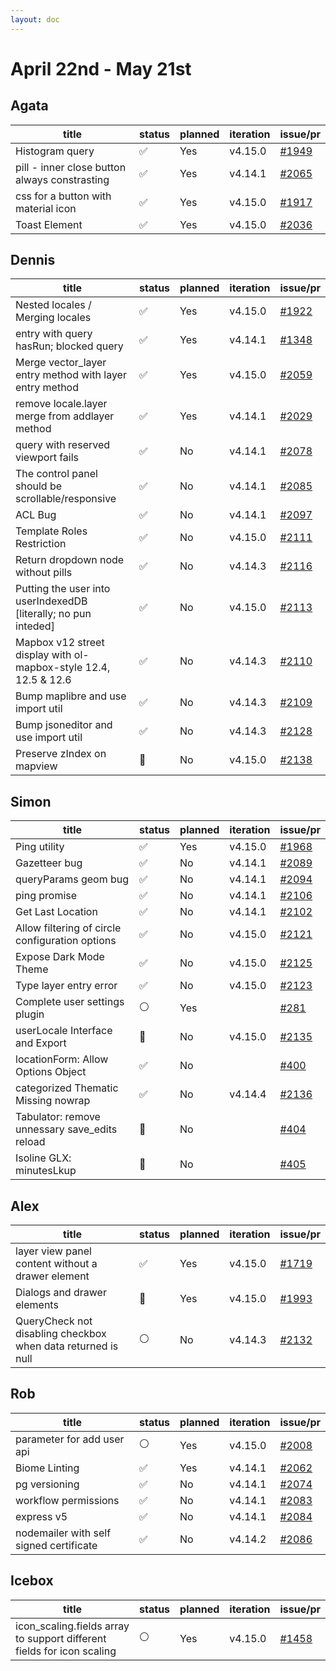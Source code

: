 ```yaml
---
layout: doc
---
```


# April 22nd - May 21st

## Agata

| title                                         | status | planned | iteration | issue/pr                                             |
| --------------------------------------------- | ------ | ------- | --------- | ---------------------------------------------------- |
| Histogram query                               | ✅     | Yes     | v4.15.0   | [#1949](https://github.com/GEOLYTIX/xyz/issues/1949) |
| pill - inner close button always constrasting | ✅     | Yes     | v4.14.1   | [#2065](https://github.com/GEOLYTIX/xyz/pull/2065)   |
| css for a button with material icon           | ✅     | Yes     | v4.15.0   | [#1917](https://github.com/GEOLYTIX/xyz/issues/1917) |
| Toast Element                                 | ✅     | Yes     | v4.15.0   | [#2036](https://github.com/GEOLYTIX/xyz/issues/2036) |

## Dennis

| title                                                            | status | planned | iteration | issue/pr                                             |
| ---------------------------------------------------------------- | ------ | ------- | --------- | ---------------------------------------------------- |
| Nested locales / Merging locales                                 | ✅     | Yes     | v4.15.0   | [#1922](https://github.com/GEOLYTIX/xyz/issues/1922) |
| entry with query hasRun; blocked query                           | ✅     | Yes     | v4.14.1   | [#1348](https://github.com/GEOLYTIX/xyz/issues/1348) |
| Merge vector_layer entry method with layer entry method          | ✅     | Yes     | v4.15.0   | [#2059](https://github.com/GEOLYTIX/xyz/pull/2059)   |
| remove locale.layer merge from addlayer method                   | ✅     | Yes     | v4.14.1   | [#2029](https://github.com/GEOLYTIX/xyz/issues/2061) |
| query with reserved viewport fails                               | ✅     | No      | v4.14.1   | [#2078](https://github.com/GEOLYTIX/xyz/issues/2078) |
| The control panel should be scrollable/responsive                | ✅     | No      | v4.14.1   | [#2085](https://github.com/GEOLYTIX/xyz/issues/2085) |
| ACL Bug                                                          | ✅     | No      | v4.14.1   | [#2097](https://github.com/GEOLYTIX/xyz/issues/2097) |
| Template Roles Restriction                                       | ✅     | No      | v4.15.0   | [#2111](https://github.com/GEOLYTIX/xyz/issues/2111) |
| Return dropdown node without pills                               | ✅     | No      | v4.14.3   | [#2116](https://github.com/GEOLYTIX/xyz/issues/2116) |
| Putting the user into userIndexedDB [literally; no pun inteded]  | ✅     | No      | v4.15.0   | [#2113](https://github.com/GEOLYTIX/xyz/issues/2113) |
| Mapbox v12 street display with ol-mapbox-style 12.4, 12.5 & 12.6 | ✅     | No      | v4.14.3   | [#2110](https://github.com/GEOLYTIX/xyz/issues/2110) |
| Bump maplibre and use import util                                | ✅     | No      | v4.14.3   | [#2109](https://github.com/GEOLYTIX/xyz/issues/2109) |
| Bump jsoneditor and use import util                              | ✅     | No      | v4.14.3   | [#2128](https://github.com/GEOLYTIX/xyz/issues/2128) |
| Preserve zIndex on mapview                                       | 👀     | No      | v4.15.0   | [#2138](https://github.com/GEOLYTIX/xyz/issues/2138) |

## Simon

| title                                           | status | planned | iteration | issue/pr                                                   |
| ----------------------------------------------- | ------ | ------- | --------- | ---------------------------------------------------------- |
| Ping utility                                    | ✅     | Yes     | v4.15.0   | [#1968](https://github.com/GEOLYTIX/xyz/issues/1968)       |
| Gazetteer bug                                   | ✅     | No      | v4.14.1   | [#2089](https://github.com/GEOLYTIX/xyz/issues/2089)       |
| queryParams geom bug                            | ✅     | No      | v4.14.1   | [#2094](https://github.com/GEOLYTIX/xyz/pull/2094)         |
| ping promise                                    | ✅     | No      | v4.14.1   | [#2106](https://github.com/GEOLYTIX/xyz/pull/2106)         |
| Get Last Location                               | ✅     | No      | v4.14.1   | [#2102](https://github.com/GEOLYTIX/xyz/pull/2102)         |
| Allow filtering of circle configuration options | ✅     | No      | v4.15.0   | [#2121](https://github.com/GEOLYTIX/xyz/issues/2121)       |
| Expose Dark Mode Theme                          | ✅     | No      | v4.15.0   | [#2125](https://github.com/GEOLYTIX/xyz/issues/2125)       |
| Type layer entry error                          | ✅     | No      | v4.15.0   | [#2123](https://github.com/GEOLYTIX/xyz/issues/2123)       |
| Complete user settings plugin                   | ⚪️     | Yes     |           | [#281](https://github.com/GEOLYTIX/xyz_plugins/issues/281) |
| userLocale Interface and Export                 | 👀     | No      | v4.15.0   | [#2135](https://github.com/GEOLYTIX/xyz/issues/2135)       |
| locationForm: Allow Options Object              | ✅     | No      |           | [#400](https://github.com/GEOLYTIX/xyz_plugins/issues/400) |
| categorized Thematic Missing nowrap             | ✅     | No      | v4.14.4   | [#2136](https://github.com/GEOLYTIX/xyz/pull/2136)         |
| Tabulator: remove unnessary save_edits reload   | 👀     | No      |           | [#404](https://github.com/GEOLYTIX/xyz_plugins/issues/404)         |
|  Isoline GLX: minutesLkup                       | 👀     | No      |           | [#405](https://github.com/GEOLYTIX/xyz_plugins/issues/405)         |

## Alex

| title                                                        | status | planned | iteration | issue/pr                                             |
| ------------------------------------------------------------ | ------ | ------- | --------- | ---------------------------------------------------- |
| layer view panel content without a drawer element            | ✅     | Yes     | v4.15.0   | [#1719](https://github.com/GEOLYTIX/xyz/issues/1719) |
| Dialogs and drawer elements                                  | 👀     | Yes     | v4.15.0   | [#1993](https://github.com/GEOLYTIX/xyz/issues/1993) |
| QueryCheck not disabling checkbox when data returned is null | ⚪️     | No      | v4.14.3   | [#2132](https://github.com/GEOLYTIX/xyz/issues/2132) |

## Rob

| title                                   | status | planned | iteration | issue/pr                                             |
| --------------------------------------- | ------ | ------- | --------- | ---------------------------------------------------- |
| parameter for add user api              | ⚪️     | Yes     | v4.15.0   | [#2008](https://github.com/GEOLYTIX/xyz/issues/2008) |
| Biome Linting                           | ✅     | Yes     | v4.14.1   | [#2062](https://github.com/GEOLYTIX/xyz/issues/2062) |
| pg versioning                           | ✅     | No      | v4.14.1   | [#2074](https://github.com/GEOLYTIX/xyz/issues/2074) |
| workflow permissions                    | ✅     | No      | v4.14.1   | [#2083](https://github.com/GEOLYTIX/xyz/issues/2083) |
| express v5                              | ✅     | No      | v4.14.1   | [#2084](https://github.com/GEOLYTIX/xyz/issues/2084) |
| nodemailer with self signed certificate | ✅     | No      | v4.14.2   | [#2086](https://github.com/GEOLYTIX/xyz/issues/2086) |

## Icebox

| title                                                                  | status | planned | iteration | issue/pr                                             |
| ---------------------------------------------------------------------- | ------ | ------- | --------- | ---------------------------------------------------- |
| icon_scaling.fields array to support different fields for icon scaling | ⚪️     | Yes     | v4.15.0   | [#1458](https://github.com/GEOLYTIX/xyz/issues/1458) |
